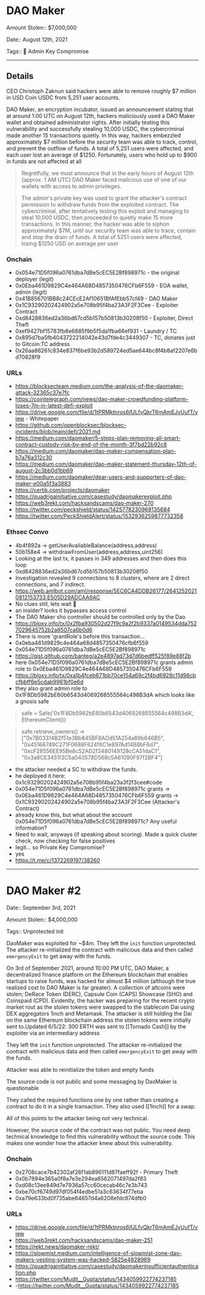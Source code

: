 # DAO Maker

Amount Stolen:: $7,000,000

Date:: August 12th, 2021

Tags:: 💼 Admin Key Compromise 


---

## Details

CEO Christoph Zaknun said hackers were able to remove roughly $7 million in USD Coin USDC from 5,251 user accounts.

DAO Maker, an encryption incubator, issued an announcement stating that at around 1:00 UTC on August 12th, hackers maliciously used a DAO Maker wallet and obtained administrator rights. After initially testing this vulnerability and successfully stealing 10,000 USDC, the cybercriminal made another 15 transactions quietly. In this way, hackers embezzled approximately $7 million before the security team was able to track, control, and prevent the outflow of funds. A total of 5,251 users were affected, and each user lost an average of $1250. Fortunately, users who hold up to $900 in funds are not affected at all

> Regretfully, we must announce that in the early hours of August 12th (approx. 1 AM UTC) DAO Maker faced malicious use of one of our wallets with access to admin privileges.

> The admin's private key was used to grant the attacker's contract permission to withdraw funds from the exploited contract. The cybercriminal, after tentatively testing this exploit and managing to steal 10,000 USDC, then proceeded to quietly make 15 more transactions. In this manner, the hacker was able to siphon approximately $7M, until our security team was able to trace, contain and stop the drain of funds. A total of 5251 users were affected, losing $1250 USD on average per user



### Onchain

- 0x054e71D5f096a0761dba7dBe5cEC5E2Bf898971c - the original deployer (legit)
- 0x0Eba461D9829C4e464A68D4857350476CFb6F559 - EOA wallet, admin (legit)
- 0x41B856701BB8c24CEcE2Af10651BfAfEbb57cf49 - DAO Maker
- 0x1C93290202424902a5e708b95f4ba23A3F2F3Cee - Exploiter Contract
- 0xd8428836ed2a36bd67cd5b157b50813b30208f50 - Exploiter, Direct Theft
- 0xef9427bf15783fb8e6885f9b5f5da1fba66ef931 - Laundry / TC
- 0x895d7ba5fb4043722214042e43d7fde4c3449307 - TC, donates just to Gitcoin:TC address
- 0x26aa86261c834e837f6be93b2d589724ed5ae644bc8f4b8af2207e6bd70828f9


### URLs

- https://blocksecteam.medium.com/the-analysis-of-the-daomaker-attack-32365c37e7fc
- https://cointelegraph.com/news/dao-maker-crowdfunding-platform-loses-7m-in-latest-defi-exploit
- https://drive.google.com/file/d/1tPRMktnros6ifJLfvQkrT6mAmEJvUufT/view - Whitepaper
- https://github.com/openblocksec/blocksec-incidents/blob/main/defi/2021.md
- https://medium.com/daomaker/5-steps-plan-removing-all-smart-contract-custody-risk-by-end-of-the-month-3f7bd22b92c8
- https://medium.com/daomaker/dao-maker-compensation-plan-b7a76a312c30
- https://medium.com/daomaker/dao-maker-statement-thursday-12th-of-august-2c3bb0d1bb69
- https://medium.com/daomaker/dear-users-and-supporters-of-dao-maker-e00a5f3a3883
- https://certik.com/projects/daomaker
- https://quadrigainitiative.com/casestudy/daomakerexploit.php
- https://web3rekt.com/hacksandscams/dao-maker-270
- https://twitter.com/peckshield/status/1425778230968135684
- https://twitter.com/PeckShieldAlert/status/1532936259877732358



### Ethsec Convo
- 4b4f892a -> getUserAvailableBalance(address,address)
- 50b158e4 -> withdrawFromUser(address,address,uint256)
- Looking at the last tx, it passes in 349 addresses and then does this loop
- 0xd8428836ed2a36bd67cd5b157b50813b30208f50
- Investigation revealed 9 connections to 8 clusters, where are 2 direct connections, and 7 indirect. 
- https://web.amlbot.com/aml/response/5EC6CA4DDB26177/26412520210812153733:E505D29ADCAA9AC 
- No clues still, lets wait 🤔
- an insider? looks it bypasses access control
- The DAO Maker sho controller should be controlled only by the Dao
- https://bloxy.info/tx/0x2fba930502d27f9c9a2f2b9337a0149534dda7527029645752b2a6507ca6b0d6
- There is more 'grantRole's before this transaction...
- 0x0eba461d9829c4e464a68d4857350476cfb6f559
- 0x054e71D5f096a0761dba7dBe5cEC5E2Bf898971c
- https://gist.github.com/banteg/a2e4897ad73d7d6bedff525f89e88f2b
- here 0x054e71D5f096a0761dba7dBe5cEC5E2Bf898971c grants admin role to 0x0Eba461D9829C4e464A68D4857350476CFb6F559
- https://bloxy.info/tx/0xa1b4fceb671bb70ce154a69c2f4bd6928c11d98cbcfbbff6e5cdab9961bf0e6d
- they also grant admin role to 0x1F8Db5982bE60b6543d4069268555564c498B3dA which looks like a gnosis safe

> safe = Safe('0x1F8Db5982bE60b6543d4069268555564c498B3dA', EthereumClient())

> safe.retrieve_owners() -> ["0x7B03314B2f51e3Bb845BF8ADd51A254a89b646B5", "0x45166749C271F0688F624f6C1e897Ad14B8bF6d7", "0xcF28556EE95Be8c52AD2f3480149128cCA51daC1", "0x3a8CE3451f3C5a040578D568c5A61090F97f2BF4"]

- the attacker needed a SC to withdraw the funds. 
- he deployed it here: 0x1c93290202424902a5e708b95f4ba23a3f2f3cee#code
- 0x054e71D5f096a0761dba7dBe5cEC5E2Bf898971c grants -> 0x0Eba461D9829C4e464A68D4857350476CFb6F559 grants -> 0x1C93290202424902a5e708b95f4ba23A3F2F3Cee (Attacker's Contract)
- already know this, but what about the account 0x054e71D5f096a0761dba7dBe5cEC5E2Bf898971c? Any useful information?
- Need to wait, anyways (if speaking about scoring). Made a quick cluster check, now checking for false positives
- legit... so Private Key Compromise?
- yes
- https://t.me/c/1372269197/38260




---



# DAO Maker #2

Date:: September 3rd, 2021

Amount Stolen:: $4,000,000

Tags:: Unprotected init


DaoMaker was exploited for ~$4m. They left the `init` function unprotected. The attacker re-initialized the contract with malicious data and then called `emergencyExit` to get away with the funds.

On 3rd of September 2021, around 10:00 PM UTC, DAO Maker, a decentralized finance platform on the Ethereum blockchain that enables startups to raise funds, was hacked for almost $4 million (although the true realized cost to DAO Maker is far greater). A collection of altcoins were stolen; DeRace Token (DERC), Capsule Coin (CAPS) Showcase (SHO) and Coinspaid (CPD). Evidently, the hacker was preparing for the recent crypto market rout as the stolen tokens were swapped to the stablecoin Dai using DEX aggregators 1inch and Metamask. The attacker is still holding the Dai on the same Ethereum blockchain address the stolen tokens were initially sent to.Updated 6/5/22: 300 ERTH was sent to [[Tornado Cash]] by the exploiter via an intermediary address

They left the `init` function unprotected. The attacker re-initialized the contract with malicious data and then called `emergencyExit` to get away with the funds.

Attacker was able to reinitialize the token and empty funds

The source code is not public and some messaging by DaoMaker is questionable

They called the required functions one by one rather than creating a contract to do it in a single transaction. They also used [[1inch]] for a swap.

All of this points to the attacker being not very technical. 

However, the source code of the contract was not public. You need deep technical knowledge to find this vulnerability without the source code. This makes one wonder how the attacker knew about this vulnerability.


### Onchain

- 0x2708cace7b42302af26f1ab896111d87faeff92f - Primary Theft
- 0x0b7894e365a0f8a7e3e294ea6562071497da2f83
- 0xd08c13ee849d7e7936a57cc60cecab46c7e3b743
- 0xbe70cf6749d97df054f4edbe51a3c63634f77eba
- 0xa79e633bd0f735abe64657d4a6208efdc674dfb0


### URLs

- https://drive.google.com/file/d/1tPRMktnros6ifJLfvQkrT6mAmEJvUufT/view
- https://web3rekt.com/hacksandscams/dao-maker-251
- https://rekt.news/daomaker-rekt/
- https://slowmist.medium.com/intelligence-of-slowmist-zone-dao-makers-vesting-system-was-hacked-5825e4828969
- https://quadrigainitiative.com/casestudy/daomakerinsufficientauthentication.php
- https://twitter.com/Mudit__Gupta/status/1434059922774237185
- -https://twitter.com/Mudit__Gupta/status/1434059922774237185
